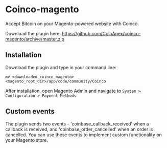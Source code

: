 Coinco-magento
================

Accept Bitcoin on your Magento-powered website with Coinco.

Download the plugin here:
https://github.com/CoinApex/coinco-magento/archive/master.zip

Installation
-------

Download the plugin and type in your command line:
```
mv <downloaded_coinco_magento> <magento_root_dir>/app/code/community/Coinco
```

After installation, open Magento Admin and navigate to `System > Configuration > Payment Methods`

Custom events
-------

The plugin sends two events - 'coinbase_callback_received' when a callback is
received, and 'coinbase_order_cancelled' when an order is cancelled. You can
use these events to implement custom functionality on your Magento store.
